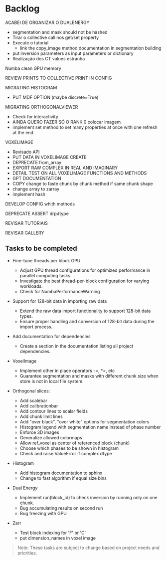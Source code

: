 # Backlog

ACABEI DE ORGANIZAR O DUALENERGY
  - segmentation and mask should not be hashed
  - Tirar o collective call nos get/set property
  - Execute o tutorial
    - link the copy_image method documentation in segmentation building
  - put inversion parameters as input parameters or dictionary
  - Realização dos CT values estranha

Numba clean GPU memory

REVIEW PRINTS TO COLLECTIVE PRINT IN CONFIG

MIGRATING HISTOGRAM
  - PUT MDF OPTION (maybe discrete=True)

MIGRATING ORTHOGONALVIEWER
  - Check for interactivity
  - AINDA QUERO FAZER SÓ O RANK 0 colocar imagem
  - implement set method to set many properties at once with one refresh at the end

VOXELIMAGE
  - Revisado API
  - PUT DATA IN VOXELIMAGE CREATE
  - DEPRECATE from_array
  - EXPORT RAW COMPLEX IN REAL AND IMAGINARY
  - DETAIL TEST ON ALL VOXELIMAGE FUNCTIONS AND METHODS
  - GPT DOCUMENTATION
  - COPY change to faste chunk by chunk method if same chunk shape
  - change array to zarray
  - implement hash

DEVELOP CONFIG whith methods

DEPRECATE ASSERT drpdtype

REVISAR TUTORIAIS

REVISAR GALLERY

## Tasks to be completed

- Fine-tune threads per block GPU
    - Adjust GPU thread configurations for optimized performance in parallel computing tasks.
    - Investigate the best thread-per-block configuration for varying workloads.
    - Check for NumbaPerformanceWarning

- Support for 128-bit data in importing raw data
    - Extend the raw data import functionality to support 128-bit data types.
    - Ensure proper handling and conversion of 128-bit data during the import process.

- Add documentation for dependencies
    - Create a section in the documentation listing all project dependencies.

- VoxelImage
    - Implement other in place operators -=, *=, etc
    - Guarantee segmentation and masks with different chunk size when store is not in local file system.

- Orthogonal slices:
    - Add scalebar
    - Add calibrationbar
    - Add contour lines to scalar fields
    - Add chunk limit lines
    - Add "over black", "over white" options for segmentation colors
    - Histogram legend with segmentation name instead of phase number
    - Enforce 3D images
    - Generalize allowed colormaps
    - Allow ref_voxel as center of referenced block (chunk)
    - Choose which phases to be shown in histogram
    - Check and raise ValueError if complex dtype


- Histogram
    - Add histogram documentation to sphinx
    - Change to fast algorithm if equal size bins

- Dual Energy
    - Implement run(block_id) to check inversion by running only on one chunk.
    - Bug accumulating results on second run
    - Bug freezing with GPU

- Zarr
    - Test block indexing for 'F' or 'C'
    - put dimension_names in voxel image

> Note: These tasks are subject to change based on project needs and priorities.
